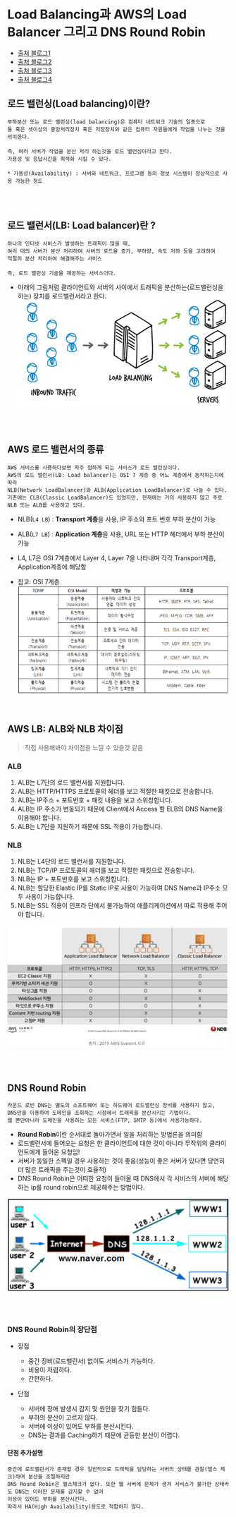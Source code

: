 # Load Balancing과 AWS의 Load Balancer 그리고 DNS Round Robin
* [출처 블로그1](https://dev.classmethod.jp/articles/load-balancing-types-and-algorithm/)
* [출처 블로그2](https://no-easy-dev.tistory.com/entry/AWS-ALB%EC%99%80-NLB-%EC%B0%A8%EC%9D%B4%EC%A0%90)
* [출처 블로그3](https://velog.io/@dbstjrwnekd/DNS-Round-Robin)
* [출처 블로그4](https://m.blog.naver.com/sehyunfa/221691155719)

## 로드 밸런싱(Load balancing)이란?
```
부하분산 또는 로드 밸런싱(load balancing)은 컴퓨터 네트워크 기술의 일종으로 
둘 혹은 셋이상의 중앙처리장치 혹은 저장장치와 같은 컴퓨터 자원들에게 작업을 나누는 것을 의미한다.

즉, 여러 서버가 작업을 분산 처리 하는것을 로드 밸런싱이라고 한다.
가용성 및 응답시간을 최적화 시킬 수 있다.

* 가용성(Availability) : 서버와 네트워크, 프로그램 등의 정보 시스템이 정상적으로 사용 가능한 정도
```

<br> <br>

## 로드 밸런서(LB: Load balancer)란 ?
```
하나의 인터넷 서비스가 발생하는 트래픽이 많을 때,
여러 대의 서버가 분산 처리하여 서버의 로드율 증가, 부하량, 속도 저하 등을 고려하여
적절히 분산 처리하여 해결해주는 서비스

즉, 로드 밸런싱 기술을 제공하는 서비스이다.
```

* 아래의 그림처럼 클라이언트와 서버의 사이에서 트래픽을 분산하는(로드밸런싱을 하는) 장치를 로드밸런서라고 한다.
    ![](2022-02-14-04-08-01.png)


<br> <br>

## AWS 로드 밸런서의 종류
```
AWS 서비스를 사용하다보면 자주 접하게 되는 서비스가 로드 밸런싱이다.
AWS의 로드 밸런서(LB: Load balancer)는 OSI 7 계층 중 어느 계층에서 동작하는지에 따라 
NLB(Network LoadBalancer)와 ALB(Application LoadBalancer)로 나눌 수 있다. 
기존에는 CLB(Classic LoadBalancer)도 있었지만, 현재에는 거의 사용하지 않고 주로 NLB 또는 ALB를 사용하고 있다.
```

* NLB(`L4 LB`) : **Transport 계층**을 사용, IP 주소와 포트 번호 부하 분산이 가능
* ALB(`L7 LB`) : **Application 계층**을 사용, URL 또는 HTTP 헤더에서 부하 분산이 가능
* L4, L7은 OSI 7계층에서 Layer 4, Layer 7을 나타내며 각각 Transport계층, Application계층에 해당함

* 참고: OSI 7계층
    ![](2022-02-14-03-50-48.png)

<br>

## AWS LB: ALB와 NLB 차이점
> 직접 사용해봐야 차이점을 느낄 수 있을것 같음

### ALB
1. ALB는 L7단의 로드 밸런서를 지원합니다.
2. ALB는 HTTP/HTTPS 프로토콜의 헤더를 보고 적절한 패킷으로 전송합니다.
3. ALB는 IP주소 + 포트번호 + 패킷 내용을 보고 스위칭합니다.
4. ALB는 IP 주소가 변동되기 때문에 Client에서 Access 할 ELB의 DNS Name을 이용해야 합니다.
5. ALB는 L7단을 지원하기 때문에 SSL 적용이 가능합니다.

### NLB
1. NLB는 L4단의 로드 밸런서를 지원합니다.
2. NLB는 TCP/IP 프로토콜의 헤더를 보고 적절한 패킷으로 전송합니다.
3. NLB는 IP + 포트번호를 보고 스위칭합니다.
4. NLB는 할당한 Elastic IP를 Static IP로 사용이 가능하여 DNS Name과 IP주소 모두 사용이 가능합니다.
5. NLB는 SSL 적용이 인프라 단에서 불가능하여 애플리케이션에서 따로 적용해 주어야 합니다.

![](2022-02-14-03-59-16.png)

<br> <br>

## DNS Round Robin
~~~
라운드 로빈 DNS는 별도의 소프트웨어 또는 하드웨어 로드밸런싱 장비를 사용하지 않고,
DNS만을 이용하여 도메인을 조회하는 시점에서 트래픽을 분산시키는 기법이다.
웹 뿐만아니라 도메인을 사용하는 모든 서비스(FTP, SMTP 등)에서 사용가능하다.
~~~

* **Round Robin**이란 순서대로 돌아가면서 일을 처리하는 방법론을 의미함
* 로드밸런서에 들어오는 요청은 한 클라이언트에 대한 것이 아니라 무작위의 클라이언트에게 들어온 요청임!
* 서버가 동일한 스펙일 경우 사용하는 것이 좋음(성능이 좋은 서버가 있다면 당연히 더 많은 트래픽을 주는것이 효율적)
* DNS Round Robin은 어떠한 요청이 들어올 때 DNS에서 각 서비스의 서버에 해당하는 ip를 round robin으로 제공해주는 방법이다.

![](2022-02-18-05-56-50.png)

<br> <br>

### DNS Round Robin의 장단점
* 장점
    * 중간 장비(로드밸런서) 없이도 서비스가 가능하다.
    * 비용이 저렴하다.
    * 간편하다.

* 단점
    * 서버에 장애 발생시 감지 및 원인을 찾기 힘들다.
    * 부하의 분산이 고르지 않다.
    * 서버에 이상이 있어도 부하를 분산시킨다.
    * DNS는 결과를 Caching하기 때문에 균등한 분산이 어렵다.

#### 단점 추가설명
~~~
중간에 로드밸런서가 존재할 경우 일반적으로 트래픽을 담당하는 서버의 상태를 관찰(헬스 체크)하며 분산을 조절하지만
DNS Round Robin은 헬스체크가 없다. 또한 웹 서버에 문제가 생겨 서비스가 불가한 상태라도 DNS는 이러한 문제를 감지할 수 없어
이상이 있어도 부하를 분산시킨다.
따라서 HA(High Availability)용도로 적합하지 않다.
~~~

